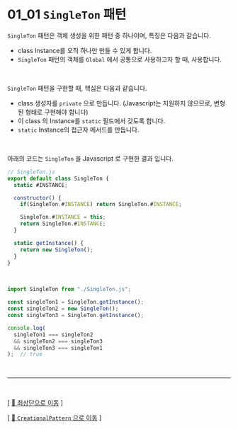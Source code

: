 # 01_01 ``SingleTon`` 패턴

``SingleTon`` 패턴은 객체 생성을 위한 패턴 중 하나이며, 특징은 다음과 같습니다.

* class Instance를 오직 하나만 만들 수 있게 합니다.
* ``SingleTon`` 패턴의 객체를 ``Global`` 에서 공통으로 사용하고자 할 때, 사용합니다.

<br/>

``SingleTon`` 패턴을 구현할 때, 핵심은 다음과 같습니다.

* class 생성자를 ``private`` 으로 만듭니다. (Javascript는 지원하지 않으므로, 변형된 형태로 구현해야 합니다)
* 이 class 의 Instance를 ``static`` 필드에서 갖도록 합니다.
* ``static`` Instance의 접근자 메서드를 만듭니다.

<br/>

아래의 코드는 ``SingleTon`` 을 Javascript 로 구현한 결과 입니다.

```javascript
// SingleTon.js
export default class SingleTon {
  static #INSTANCE;

  constructor() {
    if(SingleTon.#INSTANCE) return SingleTon.#INSTANCE;

    SingleTon.#INSTANCE = this;
    return SingleTon.#INSTANCE;
  }

  static getInstance() {
    return new SingleTon();
  }
}
```

<br/>

```javascript
import SingleTon from "./SingleTon.js";

const singleTon1 = SingleTon.getInstance();
const singleTon2 = new SingleTon();
const singleTon3 = SingleTon.getInstance();

console.log(
  singleTon1 === singleTon2
  && singleTon2 === singleTon3
  && singleTon3 === singleTon1
);  // true
```



<br/>

<hr/><br/>



[ [🚀 최상단으로 이동](https://github.com/Chocobe/-Study-DesignPatter) ]

[ [🐫 ``CreationalPattern`` 으로 이동](https://github.com/Chocobe/-Study-DesignPatter/tree/master/src/_01_CreationalPattern) ]
